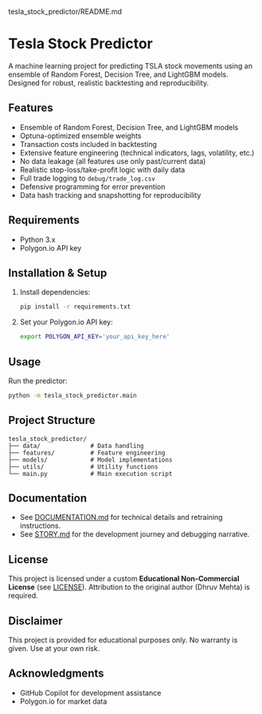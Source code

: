 tesla_stock_predictor/README.md
# Tesla Stock Predictor

A machine learning project for predicting TSLA stock movements using an ensemble of Random Forest, Decision Tree, and LightGBM models. Designed for robust, realistic backtesting and reproducibility.

## Features
- Ensemble of Random Forest, Decision Tree, and LightGBM models
- Optuna-optimized ensemble weights
- Transaction costs included in backtesting
- Extensive feature engineering (technical indicators, lags, volatility, etc.)
- No data leakage (all features use only past/current data)
- Realistic stop-loss/take-profit logic with daily data
- Full trade logging to `debug/trade_log.csv`
- Defensive programming for error prevention
- Data hash tracking and snapshotting for reproducibility

## Requirements
- Python 3.x
- Polygon.io API key

## Installation & Setup

1. Install dependencies:
   ```bash
   pip install -r requirements.txt
   ```

2. Set your Polygon.io API key:
   ```bash
   export POLYGON_API_KEY='your_api_key_here'
   ```

## Usage

Run the predictor:
```bash
python -m tesla_stock_predictor.main
```

## Project Structure
```
tesla_stock_predictor/
├── data/              # Data handling
├── features/          # Feature engineering
├── models/            # Model implementations
├── utils/             # Utility functions
└── main.py            # Main execution script
```

## Documentation

- See [DOCUMENTATION.md](DOCUMENTATION.md) for technical details and retraining instructions.
- See [STORY.md](STORY.md) for the development journey and debugging narrative.

## License

This project is licensed under a custom **Educational Non-Commercial License** (see [LICENSE](LICENSE)).
Attribution to the original author (Dhruv Mehta) is required.

## Disclaimer

This project is provided for educational purposes only. No warranty is given. Use at your own risk.

## Acknowledgments

- GitHub Copilot for development assistance
- Polygon.io for market data